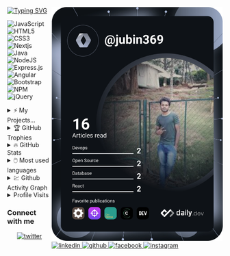 <!--
### Hi there, I'm Jubin 👋
 -->

<a href="https://app.daily.dev/jubin369"><img align="right" src="https://github.com/jubin369/jubin369/blob/main/devcard.svg" width="400" alt="JuBin Ayoob's Dev Card"/></a>

[![Typing SVG](https://readme-typing-svg.herokuapp.com/?lines=Hi+there,+I'm+Jubin+👋;Find+about+my+works+here...&color=8EB6E1&multiline=true&height=70)](https://git.io/typing-svg)

![JavaScript](https://img.shields.io/badge/javascript-%23323330.svg?style=for-the-badge&logo=javascript&logoColor=%23F7DF1E) ![HTML5](https://img.shields.io/badge/html5-%23E34F26.svg?style=for-the-badge&logo=html5&logoColor=white) ![CSS3](https://img.shields.io/badge/css3-%231572B6.svg?style=for-the-badge&logo=css3&logoColor=white) ![Nextjs](https://img.shields.io/badge/nextjs-%23323330.svg?style=for-the-badge&logo=nextjs&logoColor=%23F7DF1E) ![Java](https://img.shields.io/badge/java-%23ED8B00.svg?style=for-the-badge&logo=java&logoColor=white) ![NodeJS](https://img.shields.io/badge/node.js-%2343853D.svg?style=for-the-badge&logo=node.js&logoColor=white)
![Express.js](https://img.shields.io/badge/express.js-%23404d59.svg?style=for-the-badge&logo=express&logoColor=%2361DAFB)![Angular](https://img.shields.io/badge/angular-%23DD0031.svg?style=for-the-badge&logo=angular&logoColor=white)![Bootstrap](https://img.shields.io/badge/bootstrap-%23563D7C.svg?style=for-the-badge&logo=bootstrap&logoColor=white)![NPM](https://img.shields.io/badge/NPM-%23000000.svg?style=for-the-badge&logo=npm&logoColor=white)![jQuery](https://img.shields.io/badge/jquery-%230769AD.svg?style=for-the-badge&logo=jquery&logoColor=white)

 <details>
  <summary>⚡ My Projects...</summary>
  <br>

- <a href="https://github.com/Jubin369/NodeJs-To-do-list" target="_blank"> Nodejs ToDoList</a>
- <a href="https://github.com/Jubin369/Memory-Game" target="_blank"> Nodejs,Jquery Memory game</a>
- <a href="https://github.com/Jubin369/Chess-Game" target="_blank"> Nodejs,Jquery Chess game</a>
- <a href="https://github.com/Jubin369/React-IPL-Player-Detail" target="_blank"> Reactjs IPL player data project</a>
- <a href="https://github.com/Jubin369/NodeJs-IPL-graph-data-project" target="_blank"> Nodejs IPL graph data project</a>
- <a href="https://github.com/Jubin369/SimpleCalculatorAndroid" target="_blank"> Android Calculater</a>
- <a href="https://github.com/Jubin369/Jubin_IPL_Project" target="_blank"> Node to json IPL Data project </a>
- <a href="https://github.com/Jubin369/Cracker-Rank" target="_blank"> Reactjs Cracker-Rank (group project) </a>
</details>

<!-- **Jubin369/Jubin369** is a ✨ _special_ ✨ repository because its `README.md` (this file) appears on your GitHub profile.

Here are some ideas to get you started:

- 🔭 I’m currently working on ...
- 🌱 I’m currently learning ...
- 👯 I’m looking to collaborate on ...
- 🤔 I’m looking for help with ...
- 💬 Ask me about ...
- 📫 How to reach me: ...
- 😄 Pronouns: ...
- ⚡ Fun fact: ...
 -->

 <details>
  <summary>🏆 GitHub Trophies</summary>
  <br>
 
 [![trophy](https://github-profile-trophy.vercel.app/?username=jubin369&column=4&no-frame=true)](https://github.com/ryo-ma/github-profile-trophy)

 </details>
 
<details>
  <summary>🔥 GitHub Stats</summary>
  <br>
 
[![Jubin's github stats](https://github-readme-stats.vercel.app/api?username=jubin369&count_private=true&show_icons=true&theme=radical&hide_rank=false)](https://github.com/anuraghazra/github-readme-stats)
 
</details>

<details>
  <summary>🖱️ Most used languages</summary>
  <br>
 
[![Top Langs](https://github-readme-stats.vercel.app/api/top-langs/?username=jubin369)](https://github.com/anuraghazra/github-readme-stats)
 
</details>

<details>
  <summary>💹 Github Activity Graph</summary>
  <br>
 
![Jubin's github activity graph](https://activity-graph.herokuapp.com/graph?username=jubin369&theme=dracula)
 
</details>

<details>
  <summary>Profile Visits</summary>
  <br>

![Visitor Count](https://profile-counter.glitch.me/jubin369/count.svg)

</details>

### Connect with me

<div align="center">
<a href="https://twitter.com/jubin369" target="_blank">
<img src=https://img.shields.io/badge/jubin-%231DA1F2.svg?style=for-the-badge&logo=Twitter&logoColor=white alt=twitter style="margin-bottom: 5px;" />
</a>
<a href="https://www.linkedin.com/in/jubin-ayoob/" target="_blank">
<img src=https://img.shields.io/badge/linkedin-%231E77B5.svg?&style=for-the-badge&logo=linkedin&logoColor=white alt=linkedin style="margin-bottom: 5px;" />
</a>  
<a href="https://github.com/Jubin369" target="_blank">
<img src=https://img.shields.io/badge/github-%2324292e.svg?&style=for-the-badge&logo=github&logoColor=white alt=github style="margin-bottom: 5px;" />
</a>
<a href="https://www.facebook.com/JuBin.Ayoob369" target="_blank">
<img src=https://img.shields.io/badge/facebook-%232E87FB.svg?&style=for-the-badge&logo=facebook&logoColor=white alt=facebook style="margin-bottom: 5px;" />
</a>
<a href="https://www.instagram.com/jubin_ayoob/" target="_blank">
<img src=https://img.shields.io/badge/instagram-%23000000.svg?&style=for-the-badge&logo=instagram&logoColor=white alt=instagram style="margin-bottom: 5px;" />
</a>
</div>
